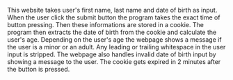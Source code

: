 This website takes user's first name, last name and date of birth as input.
When the user click the submit button the program takes the exact time of button pressing.
Then these informations are stored in a cookie.
The program then extracts the date of birth from the cookie and calculate the user's age.
Depending on the user's age the webpage shows a message if the user is a minor or an adult.
Any leading or trailing whitespace in the user input is stripped.
The webpage also handles invalid date of birth input by showing a message to the user. 
The cookie gets expired in 2 minutes after the button is pressed.